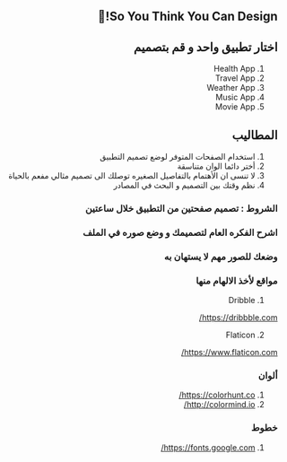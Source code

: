 <div dir="rtl">
 
## So You Think You Can Design!🤩

## اختار تطبيق واحد و قم بتصميم 
 
1. Health App
2. Travel App
3. Weather App
4. Music App
5. Movie App


## المطاليب

1.  استخدام الصفحات المتوفر لوضع تصميم التطبيق 
2.  أختر دائما الوان متناسقة
3.  لا تنسى ان الأهتمام بالتفاصيل الصغيره توصلك الى تصميم مثالي مفعم بالحياة
4.  نظم وقتك بين التصميم و البحث في المصادر
### الشروط : تصميم صفحتين من التطبيق خلال  ساعتين
### اشرح الفكره العام لتصميمك و وضع صوره في الملف
### وضعك للصور مهم لا يستهان به


### مواقع لأخذ الالهام منها

1. Dribble

https://dribbble.com/

2. Flaticon

https://www.flaticon.com/


### ألوان

1. https://colorhunt.co/
2. http://colormind.io/

### خطوط

1. https://fonts.google.com/

</div>
